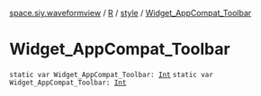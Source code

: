 [space.siy.waveformview](../../index.md) / [R](../index.md) / [style](index.md) / [Widget_AppCompat_Toolbar](./-widget_-app-compat_-toolbar.md)

# Widget_AppCompat_Toolbar

`static var Widget_AppCompat_Toolbar: `[`Int`](https://kotlinlang.org/api/latest/jvm/stdlib/kotlin/-int/index.html)
`static var Widget_AppCompat_Toolbar: `[`Int`](https://kotlinlang.org/api/latest/jvm/stdlib/kotlin/-int/index.html)
